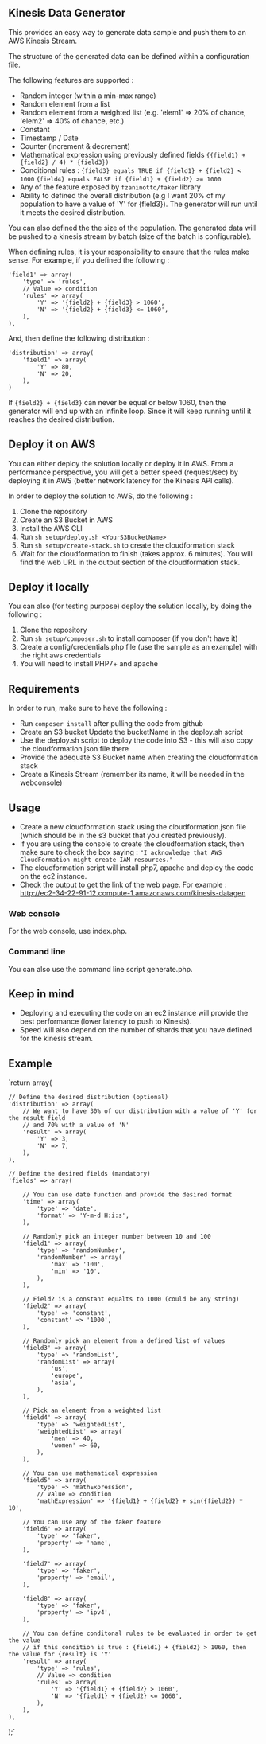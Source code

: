 ## Kinesis Data Generator

This provides an easy way to generate data sample and push them to an AWS Kinesis Stream.

The structure of the generated data can be defined within a configuration file. 

The following features are supported : 

 - Random integer (within a min-max range)
 - Random element from a list
 - Random element from a weighted list (e.g. 'elem1' => 20% of chance, 'elem2' => 40% of chance, etc.)
 - Constant
 - Timestamp / Date
 - Counter (increment & decrement)
 - Mathematical expression using previously defined fields 
     `{{field1} + {field2} / 4) * {field3})`
 - Conditional rules : 
    `{field3} equals TRUE if {field1} + {field2} < 1000`
    `{field4} equals FALSE if {field1} + {field2} >= 1000`
- Any of the feature exposed by `fzaninotto/faker` library 
- Ability to defined the overall distribution (e.g I want 20% of my population to have a value of 'Y' for {field3}). The generator will run until it meets the desired distribution.

You can also defined the the size of the population. The generated data will be pushed to a kinesis stream by batch (size of the batch is configurable). 

When defining rules, it is your responsibility to ensure that the rules make sense. For example, if you defined the following : 

    'field1' => array(
        'type' => 'rules',
        // Value => condition
        'rules' => array(
            'Y' => '{field2} + {field3} > 1060',
            'N' => '{field2} + {field3} <= 1060',
        ),        
    ),

And, then define the following distribution : 

	'distribution' => array(
        'field1' => array(
            'Y' => 80,
            'N' => 20,
        ),
    )

If `{field2} + {field3}` can never be equal or below 1060, then the generator will end up with an infinite loop. Since it will keep running until it reaches the desired distribution.

## Deploy it on AWS

You can either deploy the solution locally or deploy it in AWS. From a performance perspective, you will get a better speed (request/sec) by deploying it in AWS (better network latency for the Kinesis API calls).

In order to deploy the solution to AWS, do the following : 

 1. Clone the repository
 2. Create an S3 Bucket in AWS
 3. Install the AWS CLI
 4. Run `sh setup/deploy.sh <YourS3BucketName>`
 5. Run `sh setup/create-stack.sh` to create the cloudformation stack
 6. Wait for the cloudformation to finish (takes approx. 6 minutes). You will find the web URL in the output section of the cloudformation stack.

## Deploy it locally

You can also (for testing purpose) deploy the solution locally, by doing the following : 

 1. Clone the repository
 2. Run `sh setup/composer.sh` to install composer (if you don't have it)
 3. Create a config/credentials.php file (use the sample as an example) with the right aws credentials
 4. You will need to install PHP7+ and apache

## Requirements

In order to run, make sure to have the following : 

- Run `composer install` after pulling the code from github
- Create an S3 bucket
 Update the bucketName in the deploy.sh script
- Use the deploy.sh script to deploy the code into S3 - this will also copy the cloudformation.json file there  
- Provide the adequate S3 Bucket name when creating the cloudformation stack
- Create a Kinesis Stream (remember its name, it will be needed in the webconsole)

## Usage

- Create a new cloudformation stack using the cloudformation.json file (which should be in the s3 bucket that you created previously). 
- If you are using the console to create the cloudformation stack, then make sure to check the box saying : `"I acknowledge that AWS CloudFormation might create IAM resources."`
- The cloudformation script will install php7, apache and deploy the code on the ec2 instance. 
- Check the output to get the link of the web page. For example : http://ec2-34-22-91-12.compute-1.amazonaws.com/kinesis-datagen

### Web console 
For the web console, use index.php.

### Command line
You can also use the command line script generate.php.

## Keep in mind

- Deploying and executing the code on an ec2 instance will provide the best performance (lower latency to push to Kinesis).
- Speed will also depend on the number of shards that you have defined for the kinesis stream.

## Example

`return array(

    // Define the desired distribution (optional)
    'distribution' => array(
        // We want to have 30% of our distribution with a value of 'Y' for the result field
        // and 70% with a value of 'N'
        'result' => array(
            'Y' => 3,
            'N' => 7,
        ),
    ),

    // Define the desired fields (mandatory)
    'fields' => array(

        // You can use date function and provide the desired format
        'time' => array(
            'type' => 'date',
            'format' => 'Y-m-d H:i:s',
        ),

        // Randomly pick an integer number between 10 and 100
        'field1' => array(
            'type' => 'randomNumber',
            'randomNumber' => array(
                'max' => '100',
                'min' => '10',
            ),
        ),

        // Field2 is a constant equalts to 1000 (could be any string)
        'field2' => array(
            'type' => 'constant',
            'constant' => '1000',
        ),

        // Randomly pick an element from a defined list of values
        'field3' => array(
            'type' => 'randomList',
            'randomList' => array(
                'us',
                'europe',
                'asia',
            ),
        ),

        // Pick an element from a weighted list 
        'field4' => array(
            'type' => 'weightedList',
            'weightedList' => array(
                'men' => 40,
                'women' => 60,
            ),
        ),

        // You can use mathematical expression 
        'field5' => array(
            'type' => 'mathExpression',
            // Value => condition
            'mathExpression' => '{field1} + {field2} + sin({field2}) * 10',
        
        // You can use any of the faker feature
        'field6' => array(
            'type' => 'faker',
            'property' => 'name',
        ),

        'field7' => array(
            'type' => 'faker',
            'property' => 'email',
        ),

        'field8' => array(
            'type' => 'faker',
            'property' => 'ipv4',
        ),

        // You can define conditonal rules to be evaluated in order to get the value
        // if this condition is true : {field1} + {field2} > 1060, then the value for {result} is 'Y'
        'result' => array(
            'type' => 'rules',
            // Value => condition
            'rules' => array(
                'Y' => '{field1} + {field2} > 1060',
                'N' => '{field1} + {field2} <= 1060',
            ),        
        ),
    ),
);`
